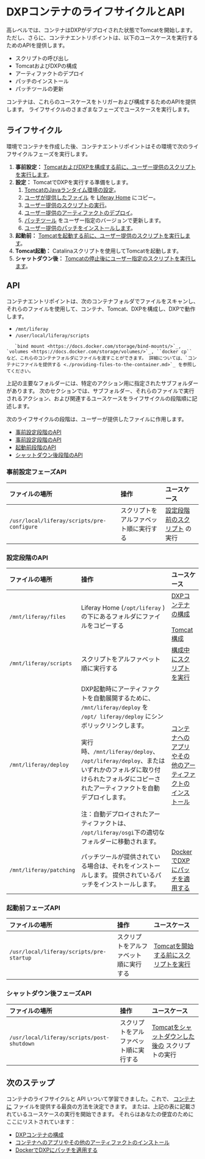 # DXPコンテナのライフサイクルとAPI

高レベルでは、コンテナはDXPがデプロイされた状態でTomcatを開始します。 ただし、さらに、コンテナエントリポイントは、以下のユースケースを実行するためのAPIを提供します。

  - スクリプトの呼び出し
  - TomcatおよびDXPの構成
  - アーティファクトのデプロイ
  - パッチのインストール
  - パッチツールの更新

コンテナは、これらのユースケースをトリガーおよび構成するためのAPIを提供します。 ライフサイクルのさまざまなフェーズでユースケースを実行します。

## ライフサイクル

環境でコンテナを作成した後、コンテナエントリポイントはその環境で次のライフサイクルフェーズを実行します。

1.  **事前設定：** [TomcatおよびDXPを構成する前に、ユーザー提供のスクリプトを実行します](./running-scripts-in-containers.md)。
2.  **設定：** TomcatでDXPを実行する準備をします。
    1.  [TomcatのJavaランタイム環境の設定](./configuring-dxp-containers.md#jvm-options)。
    2.  [ユーザが提供したファイル](./configuring-dxp-containers.md) を [Liferay Home](../../reference/liferay-home.md) にコピー。
    3.  [ユーザー提供のスクリプトの実行](./running-scripts-in-containers.md)。
    4.  [ユーザー提供のアーティファクトのデプロイ](./installing-apps-and-other-artifacts-to-containers.md)。
    5.  [パッチツール](./patching-dxp-in-docker.md#updating-the-patching-tool) をユーザー指定のバージョンで更新します。
    6.  [ユーザー提供のパッチをインストールします](./patching-dxp-in-docker.md)。
3.  **起動前：** [Tomcatを起動する前に、ユーザー提供のスクリプトを実行します](./running-scripts-in-containers.md)。
4.  **Tomcat起動：** Catalinaスクリプトを使用してTomcatを起動します。
5.  **シャットダウン後：** [Tomcatの停止後にユーザー指定のスクリプトを実行します](./running-scripts-in-containers.md)。

## API

コンテナエントリポイントは、次のコンテナフォルダでファイルをスキャンし、それらのファイルを使用して、コンテナ、Tomcat、DXPを構成し、DXPで動作します。

  - `/mnt/liferay`
  - `/user/local/liferay/scripts`

<!-- end list -->

``` note::
   `bind mount <https://docs.docker.com/storage/bind-mounts/>`_, `volumes <https://docs.docker.com/storage/volumes/>`_, ``docker cp`` など、これらのコンテナフォルダにファイルを渡すことができます。 詳細については、`コンテナにファイルを提供する <./providing-files-to-the-container.md>`_ を参照してください。
```

上記の主要なフォルダーには、特定のアクション用に指定されたサブフォルダーがあります。 次のセクションでは、サブフォルダー、それらのファイルで実行されるアクション、および関連するユースケースをライフサイクルの段階順に記述します。

次のライフサイクルの段階は、ユーザーが提供したファイルに作用します。

  - [事前設定段階のAPI](#pre-configure-phase-api)
  - [事前設定段階のAPI](#configure-phase-api)
  - [起動前段階のAPI](#pre-startup-phase-api)
  - [シャットダウン後段階のAPI](#post-shutdown-phase-api)

### 事前設定フェーズAPI

| ファイルの場所                                    | 操作                  | ユースケース                                                |
|:------------------------------------------ |:------------------- |:----------------------------------------------------- |
| `/usr/local/liferay/scripts/pre-configure` | スクリプトをアルファベット順に実行する | [設定段階前のスクリプト](./running-scripts-in-containers.md) の実行 |

### 設定段階のAPI

| ファイルの場所                 | 操作                                                                                                                                                                                                                                                                                             | ユースケース                                                                                                                   |
|:----------------------- |:---------------------------------------------------------------------------------------------------------------------------------------------------------------------------------------------------------------------------------------------------------------------------------------------- |:------------------------------------------------------------------------------------------------------------------------ |
| `/mnt/liferay/files`    | Liferay Home (`/opt/liferay` ) の下にあるフォルダにファイルをコピーする                                                                                                                                                                                                                                            | [DXPコンテナの構成](./configuring-dxp-containers.md)<br><br>[Tomcat構成](./configuring-dxp-containers.md#jvm-options) |
| `/mnt/liferay/scripts`  | スクリプトをアルファベット順に実行する                                                                                                                                                                                                                                                                            | [構成中にスクリプトを実行](./running-scripts-in-containers.md)                                                                       |
| `/mnt/liferay/deploy`   | DXP起動時にアーティファクトを自動展開するために、 `/mnt/liferay/deploy` を `/opt/ liferay/deploy` にシンボリックリンクします。<br><br>実行時、`/mnt/liferay/deploy`、 `/opt/liferay/deploy`、またはいずれかのフォルダに取り付けられたフォルダにコピーされたアーティファクトを自動デプロイします。<br><br>注：自動デプロイされたアーティファクトは、 `/opt/liferay/osgi`下の適切なフォルダーに移動されます。 | [コンテナへのアプリやその他のアーティファクトのインストール](./installing-apps-and-other-artifacts-to-containers.md)                                  |
| `/mnt/liferay/patching` | パッチツールが提供されている場合は、それをインストールします。 提供されているパッチをインストールします。                                                                                                                                                                                                                                          | [DockerでDXPにパッチを適用する](./patching-dxp-in-docker.md)                                                                       |

### 起動前フェーズAPI

| ファイルの場所                                  | 操作                  | ユースケース                                                      |
|:---------------------------------------- |:------------------- |:----------------------------------------------------------- |
| `/usr/local/liferay/scripts/pre-startup` | スクリプトをアルファベット順に実行する | [Tomcatを開始する前にスクリプトを実行](./running-scripts-in-containers.md) |

### シャットダウン後フェーズAPI

| ファイルの場所                                    | 操作                  | ユースケース                                                            |
|:------------------------------------------ |:------------------- |:----------------------------------------------------------------- |
| `/usr/local/liferay/scripts/post-shutdown` | スクリプトをアルファベット順に実行する | [Tomcatをシャットダウンした後の](./running-scripts-in-containers.md) スクリプトの実行 |

## 次のステップ

コンテナのライフサイクルと API いついて学習できました。これで、 [コンテナに](./providing-files-to-the-container.md) ファイルを提供する最良の方法を決定できます。 または、上記の表に記載されているユースケースの実行を開始できます。 それらはあなたの便宜のためにここにリストされています：

  - [DXPコンテナの構成](./configuring-dxp-containers.md)
  - [コンテナへのアプリやその他のアーティファクトのインストール](./installing-apps-and-other-artifacts-to-containers.md)
  - [DockerでDXPにパッチを適用する](./patching-dxp-in-docker.md)
